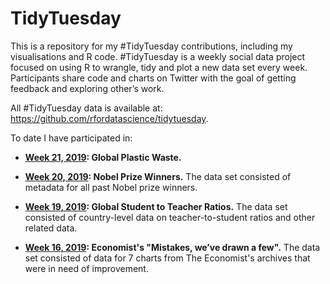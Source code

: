 # TidyTuesday
This is a repository for my #TidyTuesday contributions, including my visualisations and R code. #TidyTuesday is a weekly social data project focused on using R to wrangle, tidy and plot a new data set every week. Participants share code and charts on Twitter with the goal of getting feedback and exploring other’s work. 

All #TidyTuesday data is available at: https://github.com/rfordatascience/tidytuesday.

To date I have participated in:

- **[Week 21, 2019](https://github.com/kylie-foster/tidy_tuesday/tree/master/Week21_2019): Global Plastic Waste.**

- **[Week 20, 2019](https://github.com/kylie-foster/tidy_tuesday/tree/master/Week20_2019): Nobel Prize Winners.** The data set consisted of metadata for all past Nobel prize winners.

- **[Week 19, 2019](https://github.com/kylie-foster/tidy_tuesday/tree/master/Week19_2019): Global Student to Teacher Ratios.** The data set consisted of country-level data on teacher-to-student ratios and other related data.

- **[Week 16, 2019](https://github.com/kylie-foster/tidy_tuesday/tree/master/Week16_2019): Economist's "Mistakes, we’ve drawn a few".** The data set consisted of data for 7 charts from The Economist's archives that were in need of improvement.

